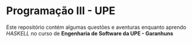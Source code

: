 # Programação III - UPE

Este repositório contém algumas questões e aventuras enquanto aprendo *HASKELL*
no curso de **Engenharia de Software da UPE - Garanhuns**
